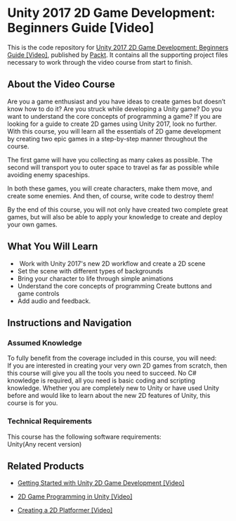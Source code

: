# Unity 2017 2D Game Development: Beginners Guide [Video]
This is the code repository for [Unity 2017 2D Game Development: Beginners Guide [Video]](https://www.packtpub.com/game-development/unity-2017-2d-game-development-beginners-guide-video?utm_source=github&utm_medium=repository&utm_campaign=9781789349122), published by [Packt](https://www.packtpub.com/?utm_source=github). It contains all the supporting project files necessary to work through the video course from start to finish.
## About the Video Course
Are you a game enthusiast and you have ideas to create games but doesn’t know how to do it? Are you struck while developing a Unity game? Do you want to understand the core concepts of programming a game? If you are looking for a guide to create 2D games using Unity 2017, look no further. With this course, you will learn all the essentials of 2D game development by creating two epic games in a step-by-step manner throughout the course.

The first game will have you collecting as many cakes as possible. The second will transport you to outer space to travel as far as possible while avoiding enemy spaceships.

In both these games, you will create characters, make them move, and create some enemies. And then, of course, write code to destroy them!

By the end of this course, you will not only have created two complete great games, but will also be able to apply your knowledge to create and deploy your own games.

<H2>What You Will Learn</H2>
<DIV class=book-info-will-learn-text>
<UL>
<LI>&nbsp;Work with Unity 2017's new 2D workflow and create a 2D scene 
<LI>Set the scene with different types of backgrounds
<LI>Bring your character to life through simple animations 
<LI>Understand the core concepts of programming
<L1>Create buttons and game controls 
<LI>Add audio and feedback. </LI></UL></DIV>

## Instructions and Navigation
### Assumed Knowledge
To fully benefit from the coverage included in this course, you will need:<br/>
If you are interested in creating your very own 2D games from scratch, then this course will give you all the tools you need to succeed. No C# knowledge is required, all you need is basic coding and scripting knowledge. Whether you are completely new to Unity or have used Unity before and would like to learn about the new 2D features of Unity, this course is for you.
### Technical Requirements
This course has the following software requirements:<br/>
Unity(Any recent version)

## Related Products
* [Getting Started with Unity 2D Game Development [Video]](https://www.packtpub.com/game-development/getting-started-unity-2d-game-development?utm_source=github&utm_medium=repository&utm_campaign=9781787120884)

* [2D Game Programming in Unity [Video]](https://www.packtpub.com/game-development/2d-game-programming-unity-video?utm_source=github&utm_medium=repository&utm_campaign=9781787120921)

* [Creating a 2D Platformer [Video]](https://www.packtpub.com/game-development/creating-2d-platformer-video?utm_source=github&utm_medium=repository&utm_campaign=9781788292252)


